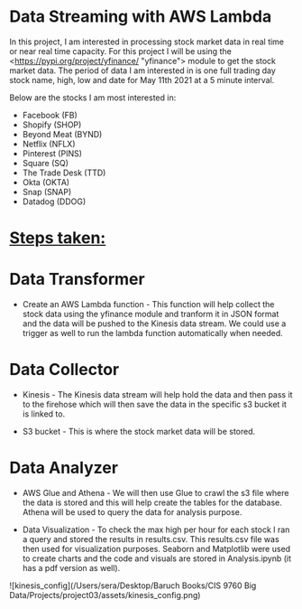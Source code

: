 # Data Streaming with AWS Lambda

In this project, I am interested in processing stock market data in real time or near real time capacity. For this project I will be using the <https://pypi.org/project/yfinance/ "yfinance"> module to get the stock market data. The period of data I am interested in is one full trading day stock name, high, low and date for May 11th 2021 at a 5 minute interval. 

Below are the stocks I am most interested in:
* Facebook (FB)
* Shopify (SHOP)
* Beyond Meat (BYND)
* Netflix (NFLX)
* Pinterest (PINS)
* Square (SQ)
* The Trade Desk (TTD)
* Okta (OKTA)
* Snap (SNAP)
* Datadog (DDOG)


# <u>Steps taken:</u>

# Data Transformer
* Create an AWS Lambda function - This function will help collect the stock data using the yfinance module and tranform it in JSON format and the data will be pushed to the Kinesis data stream. We could use a trigger as well to run the lambda function automatically when needed. 

# Data Collector
* Kinesis - The Kinesis data stream will help hold the data and then pass it to the firehose which will then save the data in the specific s3 bucket it is linked to.

* S3 bucket - This is where the stock market data will be stored.

# Data Analyzer
* AWS Glue and Athena - We will then use Glue to crawl the s3 file where the data is stored and this will help create the tables for the database. Athena will be used to query the data for analysis purpose. 


* Data Visualization - To check the max high per hour for each stock I ran a query and stored the results in results.csv. This results.csv file was then used for visualization purposes. Seaborn and Matplotlib were used to create charts and the code and visuals are stored in Analysis.ipynb (it has a pdf version as well).



![kinesis_config](/Users/sera/Desktop/Baruch Books/CIS 9760 Big Data/Projects/project03/assets/kinesis_config.png)




